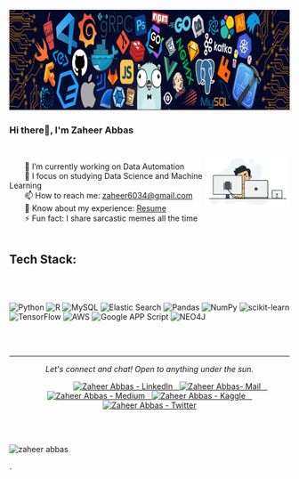 <p align="center"><img src="https://github.com/zaheer6034/zaheer6034/blob/main/header.png" width="1380px" height="180px"></p>

<h3 align="left">Hi there👋, I'm Zaheer Abbas</h3>
<br>
<!--Intro Section-->
<img src="https://github.com/zaheer6034/zaheer6034/blob/main/intro.gif" width="30%" align="right">

&nbsp;&nbsp;&nbsp;&nbsp;&nbsp;&nbsp; 🔭 I’m currently working on Data Automation<br>
&nbsp;&nbsp;&nbsp;&nbsp;&nbsp;&nbsp; 🌱 I focus on studying Data Science and Machine Learning<br>
&nbsp;&nbsp;&nbsp;&nbsp;&nbsp;&nbsp; 📫 How to reach me: zaheer6034@gmail.com<br>
&nbsp;&nbsp;&nbsp;&nbsp;&nbsp;&nbsp; 📄 Know about my experience: [Resume](https://docs.google.com/document/d/1m5kgu0M0LKNeY5rVRdqmD8BwnlYj0kip/edit?usp=drive_link&ouid=109141812858548416795&rtpof=true&sd=true)<br>
&nbsp;&nbsp;&nbsp;&nbsp;&nbsp;&nbsp; ⚡ Fun fact: I share sarcastic memes all the time <br>
<br>

## Tech Stack:
<br></br>

![Python](https://img.shields.io/badge/python-3670A0?style=for-the-badge&logo=python&logoColor=ffdd54) ![R](https://img.shields.io/badge/r-%23276DC3.svg?style=for-the-badge&logo=r&logoColor=white) ![MySQL](https://img.shields.io/badge/mysql-%2300f.svg?style=for-the-badge&logo=mysql&logoColor=white) ![Elastic Search](https://img.shields.io/badge/Elastic%20Search-%FFC0CB?style=for-the-badge&logo=elasticsearch&logoColor=white) ![Pandas](https://img.shields.io/badge/pandas-%23150458.svg?style=for-the-badge&logo=pandas&logoColor=white) ![NumPy](https://img.shields.io/badge/numpy-%23013243.svg?style=for-the-badge&logo=numpy&logoColor=white) ![scikit-learn](https://img.shields.io/badge/scikit--learn-%23F7931E.svg?style=for-the-badge&logo=scikit-learn&logoColor=white) ![TensorFlow](https://img.shields.io/badge/TensorFlow-%23FF6F00.svg?style=for-the-badge&logo=TensorFlow&logoColor=white) ![AWS](https://img.shields.io/badge/AWS-000000?style=for-the-badge&logo=amazonaws&logoColor=FF9900) ![Google APP Script](https://img.shields.io/badge/appscript-3670A0?style=for-the-badge&/logo=googleappsscript) ![NEO4J](https://img.shields.io/badge/NEO4J-FFFFFF?style=for-the-badge&logo=neo4j&logoColor=0000FF)

<br><br>
<hr>
<p align="center">
<i>Let's connect and chat! Open to anything under the sun.</i><br>
</p>
<p align="center">
	&nbsp;&nbsp;&nbsp;&nbsp;&nbsp;&nbsp;&nbsp;&nbsp;&nbsp;&nbsp;&nbsp;&nbsp;&nbsp;&nbsp;&nbsp;&nbsp;&nbsp;&nbsp;
	<a href="https://www.linkedin.com/in/zaheer-abbas-aa776011a/">
		<img alt="Zaheer Abbas - LinkedIn" width="42px" src="https://upload.wikimedia.org/wikipedia/commons/thumb/c/ca/LinkedIn_logo_initials.png/100px-LinkedIn_logo_initials.png"/>
	</a>
	<a href="mailto:zaheer6034@gmail.com">
		&nbsp;&nbsp;<img alt="Zaheer Abbas- Mail" width="42px" src="https://upload.wikimedia.org/wikipedia/commons/thumb/e/e8/Email_icon.svg/1200px-Email_icon.svg.png"/>
	</a>
	<a href="https://medium.com/@zaheerajee">
		&nbsp;&nbsp;<img alt="Zaheer Abbas - Medium" width="42px" src="https://www.svgrepo.com/show/354057/medium-icon.svg"/>
	</a>
	<a href="https://www.kaggle.com/zaheerajee">
		&nbsp;&nbsp;<img alt="Zaheer Abbas - Kaggle" width="42px" src="https://cdn3.iconfinder.com/data/icons/logos-and-brands-adobe/512/189_Kaggle-512.png"/>
	</a>
<a href="https://twitter.com/zaheera_jee">
		&nbsp;&nbsp;<img alt="Zaheer Abbas - Twitter" width="42px" src="https://cdn.iconscout.com/icon/free/png-512/free-twitter-x-10463384-8589161.png"/>
	</a>
</p>

<!-- Profile Views -->
<br><br>
<p align="left"><img src="https://komarev.com/ghpvc/?username=zaheer6034&label=Profile%20views&color=0e75b6&style=flat" alt="zaheer abbas" height=21px/></p>.
